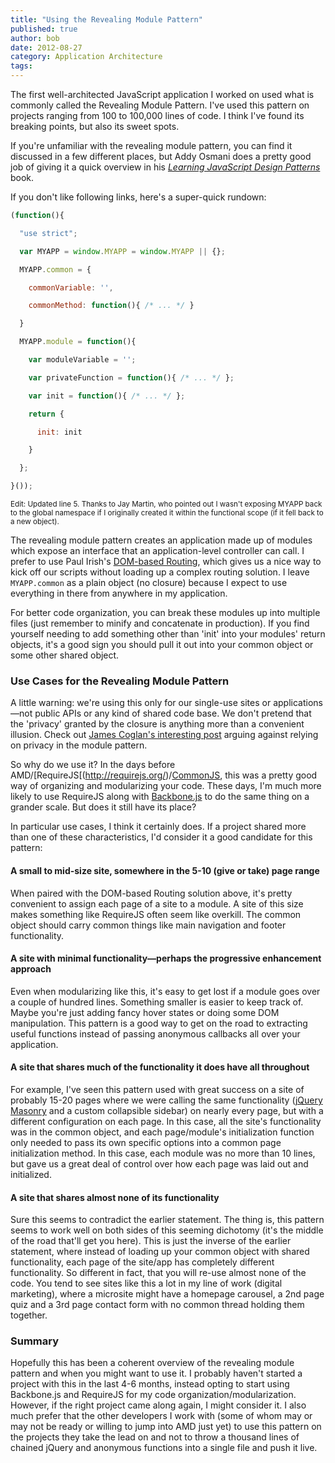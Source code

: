 ```yaml
---
title: "Using the Revealing Module Pattern"
published: true
author: bob
date: 2012-08-27
category: Application Architecture
tags:
---
```


The first well-architected JavaScript application I worked on used what is commonly called the Revealing Module Pattern. I've used this pattern on projects ranging from 100 to 100,000 lines of code. I think I've found its breaking points, but also its sweet spots.

<span class="more"></span>

If you're unfamiliar with the revealing module pattern, you can find it discussed in a few different places, but Addy Osmani does a pretty good job of giving it a quick overview in his *[Learning JavaScript Design Patterns](http://www.addyosmani.com/resources/essentialjsdesignpatterns/book/#revealingmodulepatternjavascript)* book.

If you don't like following links, here's a super-quick rundown:

```javascript
(function(){

  "use strict";

  var MYAPP = window.MYAPP = window.MYAPP || {};

  MYAPP.common = {

    commonVariable: '',

    commonMethod: function(){ /* ... */ }

  }

  MYAPP.module = function(){

    var moduleVariable = '';

    var privateFunction = function(){ /* ... */ };

    var init = function(){ /* ... */ };

    return {

      init: init

    }

  };

}());
```

<small>Edit: Updated line 5. Thanks to Jay Martin, who pointed out I wasn't exposing MYAPP back to the global namespace if I originally created it within the functional scope (if it fell back to a new object).</small>

The revealing module pattern creates an application made up of modules which expose an interface that an application-level controller can call. I prefer to use&nbsp;Paul Irish's [DOM-based Routing](http://paulirish.com/2009/markup-based-unobtrusive-comprehensive-dom-ready-execution/), which gives us a nice way to kick off our scripts without loading up a complex routing solution. I leave `MYAPP.common` as a plain object (no closure) because I expect to use everything in there from anywhere in my application.

For better code organization, you can break these modules up into multiple files (just remember to minify and concatenate in production). If you find yourself needing to add something other than 'init' into your modules' return objects, it's a good sign you should pull it out into your common object or some other shared object.

### Use Cases for the Revealing Module Pattern ###

A little warning: we're using this only for our single-use sites or applications—not public APIs or any kind of shared code base. We don't pretend that the 'privacy' granted by the closure is anything more than a convenient illusion. Check out [James Coglan's interesting post](http://blog.jcoglan.com/2012/01/19/the-cost-of-privacy/) arguing against relying on privacy in the module pattern.

So why do we use it? In the days before AMD/[RequireJS[(http://requirejs.org/)/[CommonJS](http://www.commonjs.org/), this was a pretty good way of organizing and modularizing your code. These days, I'm much more likely to use RequireJS along with [Backbone.js](http://backbonejs.org/) to do the same thing on a grander scale. But does it still have its place?

In particular use cases, I think it certainly does. If a project shared more than one of these characteristics, I'd consider it a good candidate for this pattern:

#### A small to mid-size site, somewhere in the 5-10 (give or take) page range ####

When paired with the DOM-based Routing solution above, it's pretty convenient to assign each page of a site to a module. A site of this size makes something like RequireJS often seem like overkill. The common object should carry common things like main navigation and footer functionality.

#### A site with minimal functionality&mdash;perhaps the progressive enhancement approach ####

Even when modularizing like this, it's easy to get lost if a module goes over a couple of hundred lines. Something smaller is easier to keep track of. Maybe you're just adding fancy hover states or doing some DOM manipulation. This pattern is a good way to get on the road to extracting useful functions instead of passing anonymous callbacks all over your application.

#### A site that shares much of the functionality it does have all throughout ####

For example, I've seen this pattern used with great success on a site of probably 15-20 pages where we were calling the same functionality ([jQuery Masonry](http://isotope.metafizzy.co/) and a custom collapsible sidebar) on nearly every page, but with a different configuration on each page. In this case, all the site's functionality was in the common object, and each page/module's initialization function only needed to pass its own specific options into a common page initialization method. In this case, each module was no more than 10 lines, but gave us a great deal of control over how each page was laid out and initialized.

#### A site that shares almost none of its functionality ####

Sure this seems to contradict the earlier statement. The thing is, this pattern seems to work well on both sides of this seeming dichotomy (it's the middle of the road that'll get you here). This is just the inverse of the earlier statement, where instead of loading up your common object with shared functionality, each page of the site/app has completely different functionality. So different in fact, that you will re-use almost none of the code. You tend to see sites like this a lot in my line of work (digital marketing), where a microsite might have a homepage carousel, a 2nd page quiz and a 3rd page contact form with no common thread holding them together.

### Summary ###

Hopefully this has been a coherent overview of the revealing module pattern and when you might want to use it. I probably haven't started a project with this in the last 4-6 months, instead opting to start using Backbone.js and RequireJS for my code organization/modularization. However, if the right project came along again, I might consider it. I also much prefer that the other developers I work with (some of whom may or may not be ready or willing to jump into AMD just yet) to use this pattern on the projects they take the lead on and not to throw a thousand lines of chained jQuery and anonymous functions into a single file and push it live.